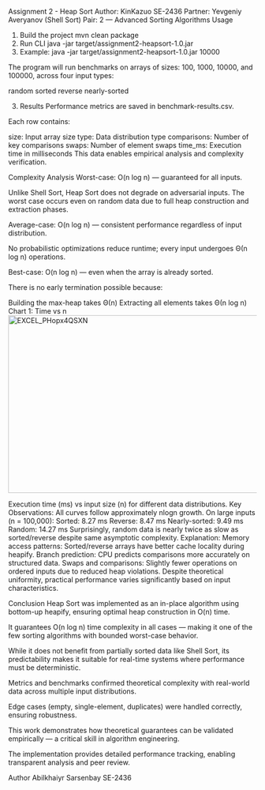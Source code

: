 Assignment 2 - Heap Sort
Author: KinKazuo SE-2436
Partner: Yevgeniy Averyanov (Shell Sort)
Pair: 2 — Advanced Sorting Algorithms
Usage
1. Build the project
   mvn clean package
2. Run CLI
   java -jar target/assignment2-heapsort-1.0.jar
3. Example:
   java -jar target/assignment2-heapsort-1.0.jar 10000

The program will run benchmarks on arrays of sizes: 100, 1000, 10000, and 100000, across four input types:

random
sorted
reverse
nearly-sorted

3. Results
Performance metrics are saved in benchmark-results.csv.

Each row contains:

size: Input array size
type: Data distribution type
comparisons: Number of key comparisons
swaps: Number of element swaps
time_ms: Execution time in milliseconds
This data enables empirical analysis and complexity verification.

Complexity Analysis
Worst-case:
O(n log n) — guaranteed for all inputs.

Unlike Shell Sort, Heap Sort does not degrade on adversarial inputs. The worst case occurs even on random data due to full heap construction and extraction phases.

Average-case:
O(n log n) — consistent performance regardless of input distribution.

No probabilistic optimizations reduce runtime; every input undergoes Θ(n log n) operations.

Best-case:
O(n log n) — even when the array is already sorted.

There is no early termination possible because:

Building the max-heap takes Θ(n)
Extracting all elements takes Θ(n log n)
Chart 1: Time vs n
<img width="603" height="360" alt="EXCEL_PHopx4QSXN" src="https://github.com/user-attachments/assets/c51c8c33-6012-4503-b761-79d29573144d" />

Execution time (ms) vs input size (n) for different data distributions.
Key Observations:
All curves follow approximately nlogn growth.
On large inputs (n = 100,000):
Sorted: 8.27 ms
Reverse: 8.47 ms
Nearly-sorted: 9.49 ms
Random: 14.27 ms
Surprisingly, random data is nearly twice as slow as sorted/reverse despite same asymptotic complexity.
Explanation:
Memory access patterns: Sorted/reverse arrays have better cache locality during heapify.
Branch prediction: CPU predicts comparisons more accurately on structured data.
Swaps and comparisons: Slightly fewer operations on ordered inputs due to reduced heap violations.
Despite theoretical uniformity, practical performance varies significantly based on input characteristics.

Conclusion
Heap Sort was implemented as an in-place algorithm using bottom-up heapify, ensuring optimal heap construction in O(n) time.

It guarantees O(n log n) time complexity in all cases — making it one of the few sorting algorithms with bounded worst-case behavior.

While it does not benefit from partially sorted data like Shell Sort, its predictability makes it suitable for real-time systems where performance must be deterministic.

Metrics and benchmarks confirmed theoretical complexity with real-world data across multiple input distributions.

Edge cases (empty, single-element, duplicates) were handled correctly, ensuring robustness.

This work demonstrates how theoretical guarantees can be validated empirically — a critical skill in algorithm engineering.

The implementation provides detailed performance tracking, enabling transparent analysis and peer review.

Author
Abilkhaiyr Sarsenbay
SE-2436
